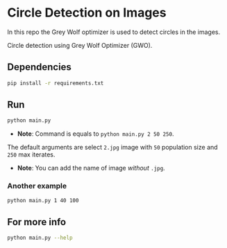 # Circle Detection on Images

In this repo the Grey Wolf optimizer is used to detect circles in the images.

Circle detection using Grey Wolf Optimizer (GWO).

## Dependencies

```bash
pip install -r requirements.txt
```

## Run

```bash
python main.py

```

- **Note**: Command is equals to `python main.py 2 50 250`.

The default arguments are select `2.jpg` image with `50` population size and `250` max iterates.

- **Note**: You can add the name of image *without* `.jpg`.

### Another example 

```bash
python main.py 1 40 100
```

## For more info

```bash
python main.py --help
```
